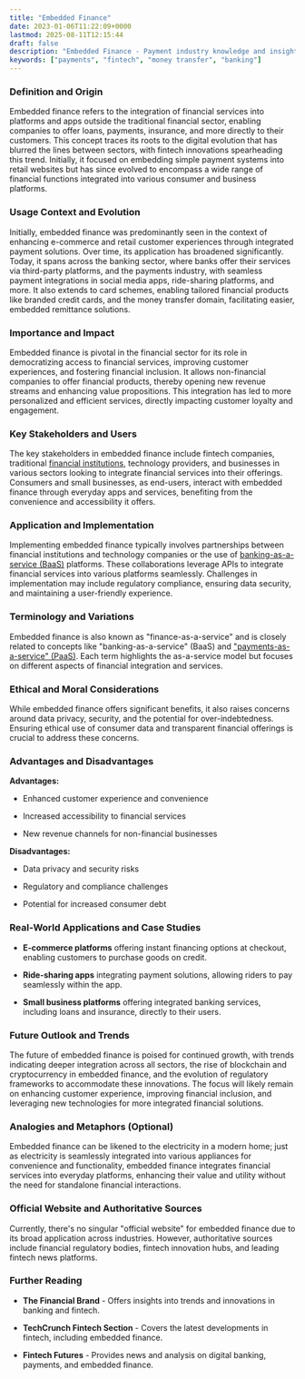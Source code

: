 ```yaml
---
title: "Embedded Finance"
date: 2023-01-06T11:22:09+0000
lastmod: 2025-08-11T12:15:44
draft: false
description: "Embedded Finance - Payment industry knowledge and insights"
keywords: ["payments", "fintech", "money transfer", "banking"]
---
```


### Definition and Origin

Embedded finance refers to the integration of financial services into platforms and apps outside the traditional financial sector, enabling companies to offer loans, payments, insurance, and more directly to their customers. This concept traces its roots to the digital evolution that has blurred the lines between sectors, with fintech innovations spearheading this trend. Initially, it focused on embedding simple payment systems into retail websites but has since evolved to encompass a wide range of financial functions integrated into various consumer and business platforms.

### Usage Context and Evolution

Initially, embedded finance was predominantly seen in the context of enhancing e-commerce and retail customer experiences through integrated payment solutions. Over time, its application has broadened significantly. Today, it spans across the banking sector, where banks offer their services via third-party platforms, and the payments industry, with seamless payment integrations in social media apps, ride-sharing platforms, and more. It also extends to card schemes, enabling tailored financial products like branded credit cards, and the money transfer domain, facilitating easier, embedded remittance solutions.

### Importance and Impact

Embedded finance is pivotal in the financial sector for its role in democratizing access to financial services, improving customer experiences, and fostering financial inclusion. It allows non-financial companies to offer financial products, thereby opening new revenue streams and enhancing value propositions. This integration has led to more personalized and efficient services, directly impacting customer loyalty and engagement.

### Key Stakeholders and Users

The key stakeholders in embedded finance include fintech companies, traditional [financial institutions](https://faisalkhanllc.xyz/resources/payments-wiki/f/financial-institution-fi/), technology providers, and businesses in various sectors looking to integrate financial services into their offerings. Consumers and small businesses, as end-users, interact with embedded finance through everyday apps and services, benefiting from the convenience and accessibility it offers.

### Application and Implementation

Implementing embedded finance typically involves partnerships between financial institutions and technology companies or the use of [banking-as-a-service (BaaS)](https://faisalkhanllc.xyz/resources/payments-wiki/b/banking-as-a-service-baas/) platforms. These collaborations leverage APIs to integrate financial services into various platforms seamlessly. Challenges in implementation may include regulatory compliance, ensuring data security, and maintaining a user-friendly experience.

### Terminology and Variations

Embedded finance is also known as "finance-as-a-service" and is closely related to concepts like "banking-as-a-service" (BaaS) and ["payments-as-a-service" (PaaS)](https://faisalkhanllc.xyz/resources/payments-wiki/p/payments-as-a-service-paas/). Each term highlights the as-a-service model but focuses on different aspects of financial integration and services.

### Ethical and Moral Considerations

While embedded finance offers significant benefits, it also raises concerns around data privacy, security, and the potential for over-indebtedness. Ensuring ethical use of consumer data and transparent financial offerings is crucial to address these concerns.

### Advantages and Disadvantages

**Advantages:**

- Enhanced customer experience and convenience

- Increased accessibility to financial services

- New revenue channels for non-financial businesses

**Disadvantages:**

- Data privacy and security risks

- Regulatory and compliance challenges

- Potential for increased consumer debt

### Real-World Applications and Case Studies

- **E-commerce platforms** offering instant financing options at checkout, enabling customers to purchase goods on credit.

- **Ride-sharing apps** integrating payment solutions, allowing riders to pay seamlessly within the app.

- **Small business platforms** offering integrated banking services, including loans and insurance, directly to their users.

### Future Outlook and Trends

The future of embedded finance is poised for continued growth, with trends indicating deeper integration across all sectors, the rise of blockchain and cryptocurrency in embedded finance, and the evolution of regulatory frameworks to accommodate these innovations. The focus will likely remain on enhancing customer experience, improving financial inclusion, and leveraging new technologies for more integrated financial solutions.

### Analogies and Metaphors (Optional)

Embedded finance can be likened to the electricity in a modern home; just as electricity is seamlessly integrated into various appliances for convenience and functionality, embedded finance integrates financial services into everyday platforms, enhancing their value and utility without the need for standalone financial interactions.

### Official Website and Authoritative Sources

Currently, there's no singular "official website" for embedded finance due to its broad application across industries. However, authoritative sources include financial regulatory bodies, fintech innovation hubs, and leading fintech news platforms.

### Further Reading

- **The Financial Brand** - Offers insights into trends and innovations in banking and fintech.

- **TechCrunch Fintech Section** - Covers the latest developments in fintech, including embedded finance.

- **Fintech Futures** - Provides news and analysis on digital banking, payments, and embedded finance.